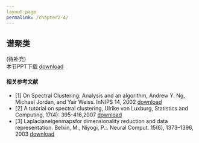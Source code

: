 ```yaml
---
layout:page
permalink: /chapter2-4/
---
```


## 谱聚类
(待补充)<br>
本节PPT下载 [download]()
#### 相关参考文献
- [1] On Spectral Clustering: Analysis and an algorithm, Andrew Y. Ng, Michael Jordan, and Yair Weiss. InNIPS 14, 2002 [download]()
- [2] A tutorial on spectral clustering, Ulrike von Luxburg, Statistics and Computing, 17(4): 395-416,2007 [download]()
- [3] Laplacianeigenmapsfor dimensionality reduction and data representation. Belkin, M., Niyogi, P.:. Neural Comput. 15(6), 1373–1396, 2003 [download]()
